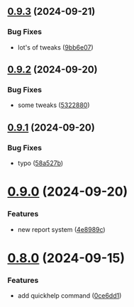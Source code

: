 ## [0.9.3](https://github.com/Torwent/wasp-discord/compare/v0.9.2...v0.9.3) (2024-09-21)


### Bug Fixes

* lot's of tweaks ([9bb6e07](https://github.com/Torwent/wasp-discord/commit/9bb6e07047f9d9d788ec60ad445c2837f131459e))



## [0.9.2](https://github.com/Torwent/wasp-discord/compare/v0.9.1...v0.9.2) (2024-09-20)


### Bug Fixes

* some tweaks ([5322880](https://github.com/Torwent/wasp-discord/commit/53228806891bdf90bb95a3997455f88c18b23ee0))



## [0.9.1](https://github.com/Torwent/wasp-discord/compare/v0.9.0...v0.9.1) (2024-09-20)


### Bug Fixes

* typo ([58a527b](https://github.com/Torwent/wasp-discord/commit/58a527b944410c7faceefef8b8b5a07da1a4af5c))



# [0.9.0](https://github.com/Torwent/wasp-discord/compare/v0.8.0...v0.9.0) (2024-09-20)


### Features

* new report system ([4e8989c](https://github.com/Torwent/wasp-discord/commit/4e8989cf2be063398fdb5caab8fbca65f078f3a6))



# [0.8.0](https://github.com/Torwent/wasp-discord/compare/v0.7.7...v0.8.0) (2024-09-15)


### Features

* add quickhelp command ([0ce6dd1](https://github.com/Torwent/wasp-discord/commit/0ce6dd17176fe4c2d47f949096cb10d38cdd02ba))



